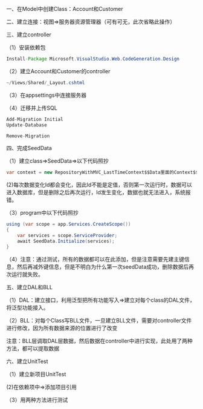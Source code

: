一、在Model中创建Class：Account和Customer

二、建立连接：视图=>服务器资源管理器（可有可无，此次省略此操作）

三、建立controller

（1）安装依赖包
```java
Install-Package Microsoft.VisualStudio.Web.CodeGeneration.Design
```

（2）建立Account和Customer的controller
```java
~/Views/Shared/_Layout.cshtml
```

（3）在appsettings中连接服务器

（4）迁移并上传SQL
```java
Add-Migration Initial
Update-Database

Remove-Migration
```

四、完成SeedData

（1）建立class=>SeedData=>以下代码照抄

```java
var context = new RepositoryWithMVC_LastTimeContext$$Data里面的Context$$(serviceProvider.GetRequiredService<DbContextOptions<RepositoryWithMVC_LastTimeContext$$Data里面的Context$$>>());
```

(2)每次数据变化Id都会变化，因此Id不能是定值，否则第一次运行时，数据可以进入数据库，但是删除之后再次运行，Id发生变化，数据也就无法进入，系统报错。

（3）program中以下代码照抄

```java
using (var scope = app.Services.CreateScope())
{
    var services = scope.ServiceProvider;
    await SeedData.Initialize(services);
}
```

（4）注意：通过测试，所有的数据都可以在此添加，但是注意需要先建主键信息，然后再减外键信息，但是不明白为什么第一次seedData成功，删除数据后再次运行就失败。

五、建立DAL和BLL

（1）DAL：建立接口，利用泛型把所有功能写入=>建立对每个class的DAL文件，将泛型功能接入。

（2）BLL：对每个Class写BLL文件，一旦建立BLL文件，需要对controller文件进行修改，因为所有数据来源的位置进行了改变

注意：BLL层调取DAL层数据，然后数据在controller中进行实现，此处用了两种方法，都可以提取数据

六、建立UnitTest

（1）建立新项目UnitTest

(2)在依赖项中=>添加项目引用

（3）用两种方法进行测试